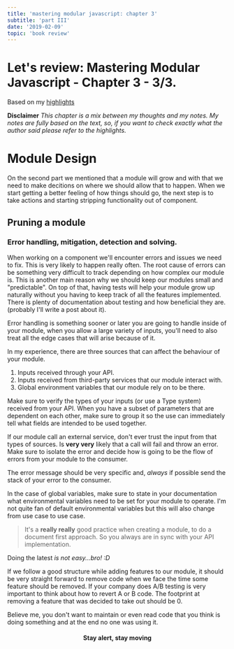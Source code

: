 ```yaml
---
title: 'mastering modular javascript: chapter 3'
subtitle: 'part III'
date: '2019-02-09'
topic: 'book review'
---
```


# Let's review: Mastering Modular Javascript - Chapter 3 - 3/3.

Based on my [highlights](https://github.com/neomaxzero/m-quickreview/blob/master/mastering-modular-js/chapter-03.md)

**Disclaimer**
*This chapter is a mix between my thoughts and my notes.
My notes are fully based on the text, so, if you want to check exactly what the author said please refer to the highlights.*

# Module Design

On the second part we mentioned that a module will grow and with that we need to make decitions on where we should allow that to happen. When we start getting a better feeling of how things should go, the next step is to take actions and starting stripping functionality out of component.

## Pruning a module

### Error handling, mitigation, detection and solving.

When working on a component we'll encounter errors and issues we need to fix. This is very likely to happen really often. The root cause of errors can be something very difficult to track depending on how complex our module is. This is another main reason why we should keep our modules small and "predictable". On top of that, having tests will help your module grow up naturally without you having to keep track of all the features implemented. There is plenty of documentation about testing and how beneficial they are. (probably I'll write a post about it).

Error handling is something sooner or later you are going to handle inside of your module, when you allow a large variety of inputs, you'll need to also treat all the edge cases that will arise because of it.

In my experience, there are three sources that can affect the behaviour of your module.

  1. Inputs received through your  API.
  2. Inputs received from third-party services that our module interact with.
  3. Global environment variables that our module rely on to be there.

Make sure to verify the types of your inputs (or use a Type system) received from your API. When you have a subset of parameters that are dependent on each other, make sure to group it so the use can immediately tell what fields are intended to be used together.

If our module call an external service, don't ever trust the input from that types of sources. Is **very very** likely that a call will fail and throw an error. Make sure to isolate the error and decide how is going to be the flow of errors from your module to the consumer. 

The error message should be very specific and, *always* if possible send the stack of your error to the consumer.

In the case of global variables, make sure to state in your documentation what environmental variables need to be set for your module to operate. I'm not quite fan of default environmental variables but this will also change from use case to use case.

> It's a **really really** good practice when creating a module, to do a document first approach. So you always are in sync with your API implementation. 

Doing the latest *is not easy...bro! :D*

If we follow a good structure while adding features to our module, it should be very straight forward to remove code when we face the time some feature should be removed. If your company does A/B testing is very important to think about how to revert A or B code. The footprint at removing a feature that was decided to take out should be 0. 

Believe me, you don't want to maintain or even read code that you think is doing something and at the end no one was using it.

<h4 align="center" styles="text-weight: bold">
  Stay alert, stay moving
</h4>
